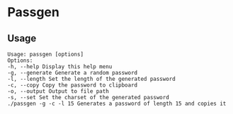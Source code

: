 # Passgen

## Usage

    Usage: passgen [options]
    Options:
    -h, --help Display this help menu
    -g, --generate Generate a random password
    -l, --length Set the length of the generated password
    -c, --copy Copy the password to clipboard
    -o, --output Output to file path
    -s, --set Set the charset of the generated password
    ./passgen -g -c -l 15 Generates a password of length 15 and copies it